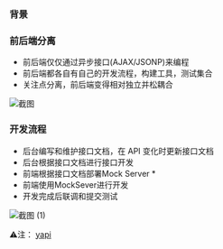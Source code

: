 ### 背景
### 前后端分离

- 前后端仅仅通过异步接口(AJAX/JSONP)来编程
- 前后端都各自有自己的开发流程，构建工具，测试集合
- 关注点分离，前后端变得相对独立并松耦合

![截图](https://user-images.githubusercontent.com/25680922/179945310-2168a7b6-4ab8-40f2-98be-de6ef30785c5.png)

### 开发流程

- 后台编写和维护接口文档，在 API 变化时更新接口文档
- 后台根据接口文档进行接口开发
- 前端根据接口文档部署Mock Server *
- 前端使用MockSever进行开发
- 开发完成后联调和提交测试

![截图 (1)](https://user-images.githubusercontent.com/25680922/179946685-a6705562-daf0-4899-ad8d-dd1df11e7e49.png)

⚠️注：
[yapi](http://yapi.smart-xwork.cn/)